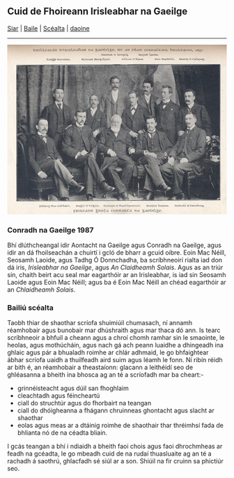 ##  Cuid de Fhoireann Irisleabhar na Gaeilge
[Siar](/SC1/scl-1.html) | [Baile](/index.html) | [Scéalta](/liosta.xml) | [daoine](/daoine.xml)

------

![alt text](/pic/foirn-IG.jpg)

### Conradh na Gaeilge 1987

Bhí dlúthcheangal idir Aontacht na Gaeilge agus Conradh na Gaeilge, agus idir an dá fhoilseachán a chuirtí i gcló de bharr a gcuid oibre. Eoin Mac Néill, Seosamh Laoide, agus Tadhg Ó Donnchadha, ba scríbhneoirí rialta iad don dá iris, *Irisleabhar na Gaeilge*, agus *An Claidheamh Solais*. Agus as an triúr sin, chaith beirt acu seal mar eagarthóir ar an Irisleabhar, is iad sin Seosamh Laoide agus Eoin Mac Néill; agus ba é Eoin Mac Néill an chéad eagarthóir ar an *Chlaidheamh Solais*.

### Bailiú scéalta
Taobh thiar de shaothar scríofa shuimiúil chumasach, ní annamh réamhobair agus bunobair mar dhúshraith agus mar thaca dó ann. Is tearc scríbhneoir a bhfuil a cheann agus a chroí chomh ramhar sin le smaointe, le heolas, agus mothúcháin, agus nach gá ach peann luaidhe a dhingeadh ina ghlaic agus pár a bhualadh roimhe ar chlár adhmaid, le go bhfaightear ábhar scríofa uaidh a thuilfeadh aird suim agus léamh le fonn. Ní ribín réidh ar bith é, an réamhobair a theastaíonn: glacann a leithéidí seo de ghléasanna a bheith ina bhosca ag an té a scríofadh mar ba cheart:-

- grinnéisteacht agus dúil san fhoghlaim
- cleachtadh agus féincheartú
- ciall do struchtúr agus do fhorbairt na teangan
- ciall do dhóigheanna a fhágann chruinneas ghontacht agus slacht ar shaothar
- eolas agus meas ar a dtáinig roimhe de shaothair thar thréimhsí fada de bhlianta nó de na céadta bliain.

I gcás teangan a bhí i ndiaidh a bheith faoi chois agus faoi dhrochmheas ar feadh na gcéadta, le go mbeadh cuid de na rudaí thuasluaite ag an té a rachadh á saothrú, ghlacfadh sé siúl ar a son. Shiúil na fir cruinn sa phictiúr seo.
